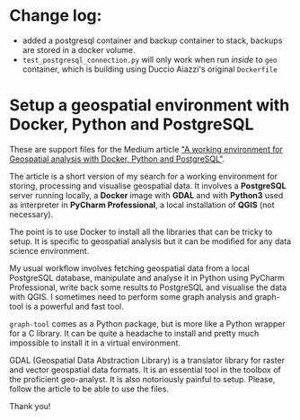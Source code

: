 # Change log:

- added a postgresql container and backup container to stack, backups are stored in a docker volume.
- `test_postgresql_connection.py` will only work when run *inside* to `geo` container, which is building using Duccio Aiazzi's original `Dockerfile`


# Setup a geospatial environment with Docker, Python and PostgreSQL
These are support files for the Medium article ["A working environment for Geospatial analysis with Docker, Python and PostgreSQL"](https://medium.com/@duccio.aiazzi/a-working-environment-for-geospatial-analysis-with-docker-python-and-postgresql-670c2be58e0a).   

The article is a short version of my search for a working environment for storing, processing and visualise geospatial data. It involves a **PostgreSQL** server running locally, a **Docker** image with **GDAL** and with **Python3** used as interpreter in **PyCharm Professional**, a local installation of **QGIS** (not necessary).   

The point is to use Docker to install all the libraries that can be tricky to setup. It is specific to geospatial analysis but it can be modified for any data science environment.    

My usual workflow involves fetching geospatial data from a local PostgreSQL database, manipulate and analyse it in Python using PyCharm Professional, write back some results to PostgreSQL and visualise the data with QGIS. I sometimes need to perform some graph analysis and graph-tool is a powerful and fast tool.    

`graph-tool` comes as a Python package, but is more like a Python wrapper for a C library. It can be quite a headache to install and pretty much impossible to install it in a virtual environment.    

GDAL (Geospatial Data Abstraction Library) is a translator library for raster and vector geospatial data formats. It is an essential tool in the toolbox of the proficient geo-analyst. It is also notoriously painful to setup.
Please, follow the article to be able to use the files.

Thank you!
